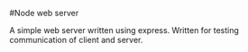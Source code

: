 #Node web server

A simple web server written using express. Written for testing communication of client and server.
